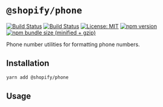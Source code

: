 # `@shopify/phone`

[![Build Status](https://github.com/Shopify/quilt/workflows/Node-CI/badge.svg?branch=main)](https://github.com/Shopify/quilt/actions?query=workflow%3ANode-CI)
[![Build Status](https://github.com/Shopify/quilt/workflows/Ruby-CI/badge.svg?branch=main)](https://github.com/Shopify/quilt/actions?query=workflow%3ARuby-CI)
[![License: MIT](https://img.shields.io/badge/License-MIT-green.svg)](LICENSE.md) [![npm version](https://badge.fury.io/js/%40shopify%2Fphone.svg)](https://badge.fury.io/js/%40shopify%2Fphone.svg)  [![npm bundle size (minified + gzip)](https://img.shields.io/bundlephobia/minzip/@shopify/phone.svg)](https://img.shields.io/bundlephobia/minzip/@shopify/phone.svg) 

Phone number utilities for formatting phone numbers.

## Installation

```bash
yarn add @shopify/phone
```

## Usage
